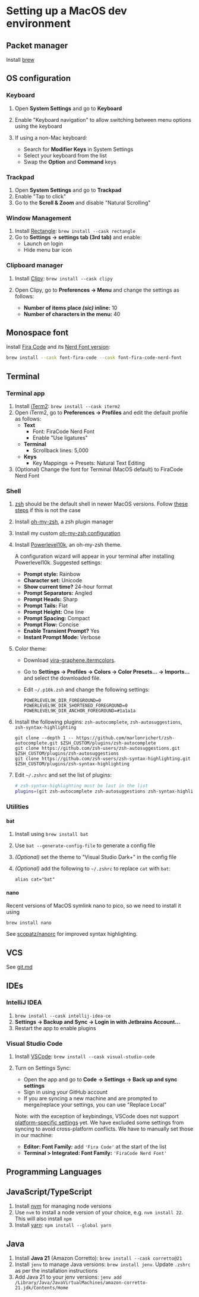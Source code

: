 # Setting up a MacOS dev environment

## Packet manager

Install [brew](https://brew.sh/)

## OS configuration

### Keyboard

1. Open **System Settings** and go to **Keyboard**
1. Enable "Keyboard navigation" to allow switching between menu options using the keyboard
1. If using a non-Mac keyboard:

   - Search for **Modifier Keys** in System Settings
   - Select your keyboard from the list
   - Swap the **Option** and **Command** keys

### Trackpad

1. Open **System Settings** and go to **Trackpad**
2. Enable "Tap to click"
3. Go to the **Scroll & Zoom** and disable "Natural Scrolling"

### Window Management

1. Install [Rectangle](https://rectangleapp.com/): `brew install --cask rectangle`
2. Go to **Settings -> settings tab (3rd tab)** and enable:
   - Launch on login
   - Hide menu bar icon

### Clipboard manager

1. Install [Clipy](https://github.com/Clipy/Clipy): `brew install --cask clipy`
2. Open Clipy, go to **Preferences -> Menu** and change the settings as follows:

   - **Number of items place _(sic)_ inline:** 10
   - **Number of characters in the menu:** 40

## Monospace font

Install [Fira Code](https://github.com/tonsky/FiraCode) and its [Nerd Font version](https://github.com/ryanoasis/nerd-fonts/tree/master/patched-fonts/FiraCode):

```bash
brew install --cask font-fira-code --cask font-fira-code-nerd-font
```

## Terminal

### Terminal app

1. Install [iTerm2](https://iterm2.com/): `brew install --cask iterm2`
2. Open iTerm2, go to **Preferences -> Profiles** and edit the default profile as follows:
   - **Text**
     - Font: FiraCode Nerd Font
     - Enable "Use ligatures"
   - **Terminal**
     - Scrollback lines: 5,000
   - **Keys**
     - Key Mappings -> Presets: Natural Text Editing
3. (Optional) Change the font for Terminal (MacOS default) to FiraCode Nerd Font

### Shell

1. [zsh](https://www.zsh.org/) should be the default shell in newer MacOS versions. Follow [these steps](https://github.com/ohmyzsh/ohmyzsh/wiki/Installing-ZSH#macos) if this is not the case
2. Install [oh-my-zsh](https://github.com/ohmyzsh/ohmyzsh#basic-installation), a zsh plugin manager
3. Install my custom [oh-my-zsh configuration](https://github.com/kael89/ohmyzsh-config#setup)
4. Install [Powerlevel10k](https://github.com/romkatv/powerlevel10k#oh-my-zsh), an oh-my-zsh theme.

   A configuration wizard will appear in your terminal after installing Powerlevel10k. Suggested settings:

   - **Prompt style:** Rainbow
   - **Character set:** Unicode
   - **Show current time?** 24-hour format
   - **Prompt Separators:** Angled
   - **Prompt Heads:** Sharp
   - **Prompt Tails:** Flat
   - **Prompt Height:** One line
   - **Prompt Spacing:** Compact
   - **Prompt Flow:** Concise
   - **Enable Transient Prompt?** Yes
   - **Instant Prompt Mode:** Verbose

5. Color theme:

   - Download [vira-graphene.itermcolors](<../../configs/Vira Graphene.itermcolors>).
   - Go to **Settings -> Profiles -> Colors -> Color Presets... -> Imports...** and select the downloaded file.
   - Edit `~/.p10k.zsh` and change the following settings:

     ```
     POWERLEVEL9K_DIR_FOREGROUND=0
     POWERLEVEL9K_DIR_SHORTENED_FOREGROUND=0
     POWERLEVEL9K_DIR_ANCHOR_FOREGROUND=#1a1a1a
     ```

6. Install the following plugins: `zsh-autocomplete`, `zsh-autosuggestions`, `zsh-syntax-highlighting`

   ```
   git clone --depth 1 -- https://github.com/marlonrichert/zsh-autocomplete.git $ZSH_CUSTOM/plugins/zsh-autocomplete
   git clone https://github.com/zsh-users/zsh-autosuggestions.git $ZSH_CUSTOM/plugins/zsh-autosuggestions
   git clone https://github.com/zsh-users/zsh-syntax-highlighting.git $ZSH_CUSTOM/plugins/zsh-syntax-highlighting
   ```

7. Edit `~/.zshrc` and set the list of plugins:

   ```bash
   # zsh-syntax-highlighting must be last in the list
   plugins=(git zsh-autocomplete zsh-autosuggestions zsh-syntax-highlighting)
   ```

### Utilities

#### bat

1. Install using `brew install bat`
2. Use `bat --generate-config-file` to generate a config file
3. _(Optional)_ set the theme to "Visual Studio Dark+" in the config file
4. _(Optional)_ add the following to `~/.zshrc` to replace `cat` with `bat`:

   ```
   alias cat="bat"
   ```

#### nano

Recent versions of MacOS symlink nano to pico, so we need to install it using

```
brew install nano
```

See [scopatz/nanorc](https://github.com/scopatz/nanorc) for improved syntax highlighting.

## VCS

See [git.md](../git.md)

## IDEs

### IntelliJ IDEA

1. `brew install --cask intellij-idea-ce`
2. **Settings -> Backup and Sync -> Login in with Jetbrains Account...**
3. Restart the app to enable plugins

### Visual Studio Code

1. Install [VSCode](https://code.visualstudio.com/): `brew install --cask visual-studio-code`
2. Turn on Settings Sync:

   - Open the app and go to **Code -> Settings -> Back up and sync settings**
   - Sign in using your GitHub account
   - If you are syncing a new machine and are prompted to merge/replace your settings, you can use "Replace Local"

   Note: with the exception of keybindings, VSCode does not support [platform-specific settings](https://github.com/microsoft/vscode/issues/5595) yet. We have excluded some settings from syncing to avoid cross-platform conflicts. We have to manually set those in our machine:

   - **Editor: Font Family:** add `'Fira Code'` at the start of the list
   - **Terminal > Integrated: Font Family:** `'FiraCode Nerd Font'`

## Programming Languages

## JavaScript/TypeScript

1. Install [nvm](https://github.com/nvm-sh/nvm#installing-and-updating) for managing node versions
2. Use `nvm` to install a node version of your choice, e.g. `nvm install 22`. This will also install `npm`
3. Install [yarn](https://classic.yarnpkg.com/lang/en/docs/install/#mac-stable): `npm install --global yarn`

## Java

1. Install **Java 21** (Amazon Corretto): `brew install --cask corretto@21`
2. Install `jenv` to manage Java versions: `brew install jenv`. Update `.zshrc` as per the installation instructions
3. Add Java 21 to your jenv versions: `jenv add /Library/Java/JavaVirtualMachines/amazon-corretto-21.jdk/Contents/Home`
